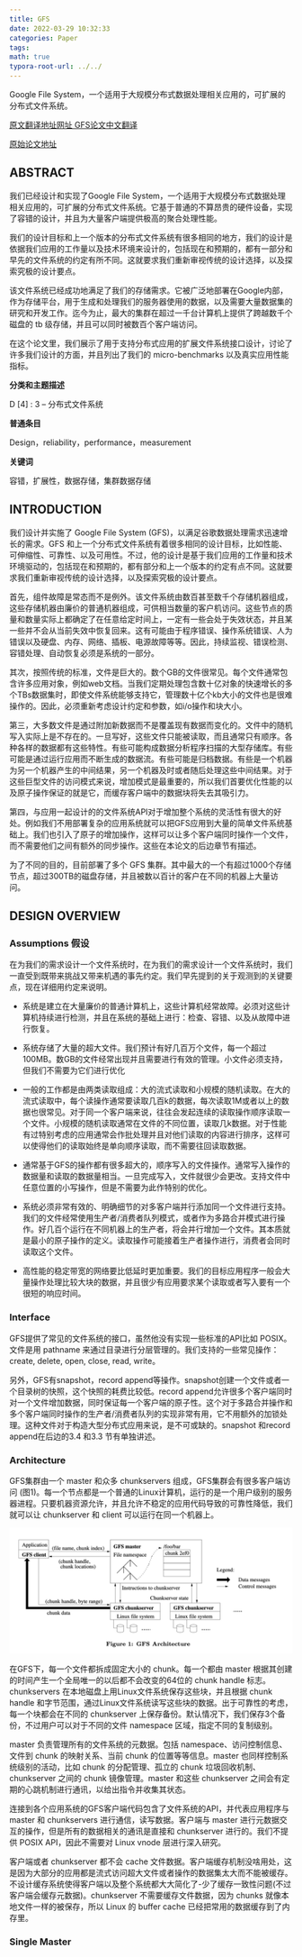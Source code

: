 ```yaml
---
title: GFS
date: 2022-03-29 10:32:33
categories: Paper
tags: 
math: true
typora-root-url: ../../
---
```


Google File System，一个适用于大规模分布式数据处理相关应用的，可扩展的分布式文件系统。

<!-- more -->

[原文翻译地址网址 GFS论文中文翻译](https://blog.csdn.net/tantexian/article/details/62038782)

[原始论文地址](https://static.googleusercontent.com/media/research.google.com/zh-CN//archive/gfs-sosp2003.pdf)

## ABSTRACT

我们已经设计和实现了Google File System，一个适用于大规模分布式数据处理相关应用的，可扩展的分布式文件系统。它基于普通的不算昂贵的硬件设备，实现了容错的设计，并且为大量客户端提供极高的聚合处理性能。 

我们的设计目标和上一个版本的分布式文件系统有很多相同的地方，我们的设计是依据我们应用的工作量以及技术环境来设计的，包括现在和预期的，都有一部分和早先的文件系统的约定有所不同。这就要求我们重新审视传统的设计选择，以及探索究极的设计要点。 

该文件系统已经成功地满足了我们的存储需求。它被广泛地部署在Google内部，作为存储平台，用于生成和处理我们的服务器使用的数据，以及需要大量数据集的研究和开发工作。迄今为止，最大的集群在超过一千台计算机上提供了跨越数千个磁盘的 tb 级存储，并且可以同时被数百个客户端访问。

在这个论文里，我们展示了用于支持分布式应用的扩展文件系统接口设计，讨论了许多我们设计的方面，并且列出了我们的 micro-benchmarks 以及真实应用性能指标。

**分类和主题描述**

D [4] : 3 – 分布式文件系统

**普通条目**

Design，reliability，performance，measurement

**关键词**

容错，扩展性，数据存储，集群数据存储

## INTRODUCTION

我们设计并实施了 Google File System (GFS)，以满足谷歌数据处理需求迅速增长的需求。GFS 和上一个分布式文件系统有着很多相同的设计目标，比如性能、可伸缩性、可靠性、以及可用性。不过，他的设计是基于我们应用的工作量和技术环境驱动的，包括现在和预期的，都有部分和上一个版本的约定有点不同。这就要求我们重新审视传统的设计选择，以及探索究极的设计要点。

首先，组件故障是常态而不是例外。该文件系统由数百甚至数千个存储机器组成，这些存储机器由廉价的普通机器组成，可供相当数量的客户机访问。这些节点的质量和数量实际上都确定了在任意给定时间上，一定有一些会处于失效状态，并且某一些并不会从当前失效中恢复回来。这有可能由于程序错误、操作系统错误、人为错误以及硬盘、内存、网络、插板、电源故障等等。因此，持续监视、错误检测、容错处理、自动恢复必须是系统的一部分。

其次，按照传统的标准，文件是巨大的。数个GB的文件很常见。每个文件通常包含许多应用对象，例如web文档。当我们定期处理包含数十亿对象的快速增长的多个TBs数据集时，即使文件系统能够支持它，管理数十亿个kb大小的文件也是很难操作的。因此，必须重新考虑设计约定和参数，如i/o操作和块大小。

第三，大多数文件是通过附加新数据而不是覆盖现有数据而变化的。文件中的随机写入实际上是不存在的。一旦写好，这些文件只能被读取，而且通常只有顺序。各种各样的数据都有这些特性。有些可能构成数据分析程序扫描的大型存储库。有些可能是通过运行应用而不断生成的数据流。有些可能是归档数据。有些是一个机器为另一个机器产生的中间结果，另一个机器及时或者随后处理这些中间结果。对于这些巨型文件的访问模式来说，增加模式是最重要的，所以我们首要优化性能的以及原子操作保证的就是它，而缓存客户端中的数据块将失去其吸引力。

第四，与应用一起设计的的文件系统API对于增加整个系统的灵活性有很大的好处。例如我们不用部署复杂的应用系统就可以把GFS应用到大量的简单文件系统基础上。我们也引入了原子的增加操作，这样可以让多个客户端同时操作一个文件，而不需要他们之间有额外的同步操作。这些在本论文的后边章节有描述。 

为了不同的目的，目前部署了多个 GFS 集群。其中最大的一个有超过1000个存储节点，超过300TB的磁盘存储，并且被数以百计的客户在不同的机器上大量访问。

## DESIGN OVERVIEW

### Assumptions 假设

在为我们的需求设计一个文件系统时，在为我们的需求设计一个文件系统时，我们一直受到既带来挑战又带来机遇的事先约定。我们早先提到的关于观测到的关键要点，现在详细用约定来说明。

- 系统是建立在大量廉价的普通计算机上，这些计算机经常故障。必须对这些计算机持续进行检测，并且在系统的基础上进行：检查、容错、以及从故障中进行恢复。

- 系统存储了大量的超大文件。我们预计有好几百万个文件，每一个超过100MB。数GB的文件经常出现并且需要进行有效的管理。小文件必须支持，但我们不需要为它们进行优化

- 一般的工作都是由两类读取组成：大的流式读取和小规模的随机读取。在大的流式读取中，每个读操作通常要读取几百k的数据，每次读取1M或者以上的数据也很常见。对于同一个客户端来说，往往会发起连续的读取操作顺序读取一个文件。小规模的随机读取通常在文件的不同位置，读取几k数据。对于性能有过特别考虑的应用通常会作批处理并且对他们读取的内容进行排序，这样可以使得他们的读取始终是单向顺序读取，而不需要往回读取数据。

- 通常基于GFS的操作都有很多超大的，顺序写入的文件操作。通常写入操作的数据量和读取的数据量相当。一旦完成写入，文件就很少会更改。支持文件中任意位置的小写操作，但是不需要为此作特别的优化。

- 系统必须非常有效的、明确细节的对多客户端并行添加同一个文件进行支持。我们的文件经常使用生产者/消费者队列模式，或者作为多路合并模式进行操作。好几百个运行在不同机器上的生产者，将会并行增加一个文件。其本质就是最小的原子操作的定义。读取操作可能接着生产者操作进行，消费者会同时读取这个文件。

- 高性能的稳定带宽的网络要比低延时更加重要。我们的目标应用程序一般会大量操作处理比较大块的数据，并且很少有应用要求某个读取或者写入要有一个很短的响应时间。

###  Interface

GFS提供了常见的文件系统的接口，虽然他没有实现一些标准的API比如 POSIX。文件是用 pathname 来通过目录进行分层管理的。我们支持的一些常见操作：create, delete, open, close, read, write。

另外，GFS有snapshot，record append等操作。snapshot创建一个文件或者一个目录树的快照，这个快照的耗费比较低。record append允许很多个客户端同时对一个文件增加数据，同时保证每一个客户端的原子性。这个对于多路合并操作和多个客户端同时操作的生产者/消费者队列的实现非常有用，它不用额外的加锁处理。这种文件对于构造大型分布式应用来说，是不可或缺的。snapshot 和record append在后边的3.4 和3.3 节有单独讲述。

### Architecture

GFS集群由一个 master 和众多 chunkservers 组成，GFS集群会有很多客户端访问 (图1)。每一个节点都是一个普通的Linux计算机，运行的是一个用户级别的服务器进程。只要机器资源允许，并且允许不稳定的应用代码导致的可靠性降低，我们就可以让 chunkserver 和 client 可以运行在同一个机器上。 

![WX20220329-180128@2x](/image/GFS/WX20220329-180128@2x.png)

在GFS下，每一个文件都拆成固定大小的 chunk。每一个都由 master 根据其创建的时间产生一个全局唯一的以后都不会改变的64位的 chunk handle 标志。chunkservers 在本地磁盘上用Linux文件系统保存这些块，并且根据 chunk handle 和字节范围，通过Linux文件系统读写这些块的数据。出于可靠性的考虑，每一个块都会在不同的 chunkserver 上保存备份。默认情况下，我们保存3个备份，不过用户可以对于不同的文件 namespace 区域，指定不同的复制级别。 

master 负责管理所有的文件系统的元数据。包括 namespace、访问控制信息、文件到 chunk 的映射关系、当前 chunk 的位置等等信息。master 也同样控制系统级别的活动，比如 chunk 的分配管理、孤立的 chunk 垃圾回收机制、chunkserver 之间的 chunk 镜像管理。master 和这些 chunkserver 之间会有定期的心跳机制进行通讯，以给出指令并收集其状态。 

连接到各个应用系统的GFS客户端代码包含了文件系统的API，并代表应用程序与 master 和 chunkservers 进行通信，读写数据。客户端与 master 进行元数据交互的操作，但是所有的数据相关的通讯是直接和 chunkserver 进行的。我们不提供 POSIX API，因此不需要对 Linux vnode 层进行深入研究。

客户端或者 chunkserver 都不会 cache 文件数据。客户端缓存机制没啥用处，这是因为大部分的应用都是流式访问超大文件或者操作的数据集太大而不能被缓存。不设计缓存系统使得客户端以及整个系统都大大简化了-少了缓存一致性问题(不过客户端会缓存元数据)。chunkserver 不需要缓存文件数据，因为 chunks 就像本地文件一样的被保存，所以 Linux 的 buffer cache 已经把常用的数据缓存到了内存里。

### Single Master

